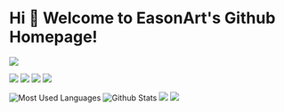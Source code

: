 # Hi 🎉 Welcome to EasonArt's Github Homepage!

<img src="https://readme-typing-svg.herokuapp.com/?lines=Welcome,%20visitor!;Hello%20Github%20World!&font=Roboto" />

<p>
<img src="https://img.shields.io/static/v1?label=Program&message=Java,C&color=blue"/>
<a href="https://blog.csdn.net/jokerxyc"><img src="https://img.shields.io/static/v1?label=Blog&message=CSDN&color=red"/></a>
<a href="https://space.bilibili.com/336128008"><img src="https://img.shields.io/static/v1?label=Video&message=Bilibili&color=cyan"/></a>
<img src="https://visitor-badge.glitch.me/badge?page_id=https://github.com/EasonArt&right_color=red" />
</p>

![Most Used Languages](https://github-readme-stats.vercel.app/api/top-langs/?username=EasonArt&layout=compact&theme=radical)
![Github Stats](https://github-readme-stats.vercel.app/api?username=EasonArt&show_icons=true&theme=dark&count_private=true)
![](https://stats.justsong.cn/api/csdn?id=jokerxyc&theme=dark)
![](https://stats.justsong.cn/api/bilibili/?id=336128008&theme=dark)
